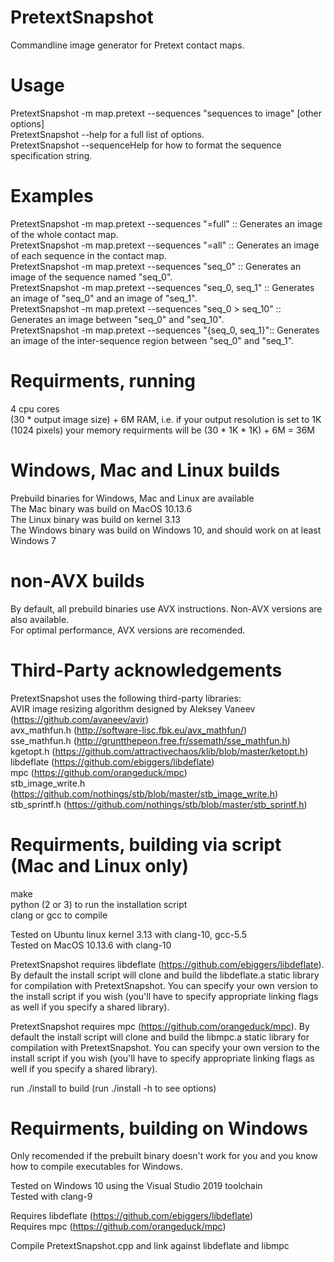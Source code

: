 # PretextSnapshot
Commandline image generator for Pretext contact maps.

# Usage
PretextSnapshot -m map.pretext --sequences "sequences to image" [other options] <br/>
PretextSnapshot --help for a full list of options. <br/>
PretextSnapshot --sequenceHelp for how to format the sequence specification string. <br/>

# Examples
PretextSnapshot -m map.pretext --sequences "=full"  ::  Generates an image of the whole contact map.<br/>
PretextSnapshot -m map.pretext --sequences "=all"   ::  Generates an image of each sequence in the contact map.<br/>
PretextSnapshot -m map.pretext --sequences "seq_0"  ::  Generates an image of the sequence named "seq_0".<br/>
PretextSnapshot -m map.pretext --sequences "seq_0, seq_1"  ::  Generates an image of "seq_0" and an image of "seq_1".<br/>
PretextSnapshot -m map.pretext --sequences "seq_0 > seq_10" ::  Generates an image between "seq_0" and "seq_10".<br/>
PretextSnapshot -m map.pretext --sequences "{seq_0, seq_1}"::  Generates an image of the inter-sequence region between "seq_0" and "seq_1".<br/>

# Requirments, running
4 cpu cores <br/>
(30 * output image size) + 6M RAM, i.e. if your output resolution is set to 1K (1024 pixels) your memory requirments will be (30 * 1K * 1K) + 6M = 36M

# Windows, Mac and Linux builds
Prebuild binaries for Windows, Mac and Linux are available<br/>
The Mac binary was build on MacOS 10.13.6<br/>
The Linux binary was build on kernel 3.13<br/>
The Windows binary was build on Windows 10, and should work on at least Windows 7<br/>

# non-AVX builds
By default, all prebuild binaries use AVX instructions. Non-AVX versions are also available.<br/>
For optimal performance, AVX versions are recomended.

# Third-Party acknowledgements
PretextSnapshot uses the following third-party libraries:<br/>
    AVIR image resizing algorithm designed by Aleksey Vaneev (https://github.com/avaneev/avir)<br/>
    avx_mathfun.h (http://software-lisc.fbk.eu/avx_mathfun/)<br/>
    sse_mathfun.h (http://gruntthepeon.free.fr/ssemath/sse_mathfun.h)<br/>
    kgetopt.h (https://github.com/attractivechaos/klib/blob/master/ketopt.h)<br/>
    libdeflate (https://github.com/ebiggers/libdeflate)<br/>
    mpc (https://github.com/orangeduck/mpc)<br/>
    stb_image_write.h (https://github.com/nothings/stb/blob/master/stb_image_write.h)<br/>
    stb_sprintf.h (https://github.com/nothings/stb/blob/master/stb_sprintf.h)

# Requirments, building via script (Mac and Linux only)
make<br/>
python (2 or 3) to run the installation script<br/>
clang or gcc to compile<br/>

Tested on Ubuntu linux kernel 3.13 with clang-10, gcc-5.5<br/>
Tested on MacOS 10.13.6 with clang-10<br/>

PretextSnapshot requires libdeflate (https://github.com/ebiggers/libdeflate). By default the install script will clone and build the libdeflate.a static library for compilation with PretextSnapshot. You can specify your own version to the install script if you wish (you'll have to specify appropriate linking flags as well if you specify a shared library).

PretextSnapshot requires mpc (https://github.com/orangeduck/mpc). By default the install script will clone and build the libmpc.a static library for compilation with PretextSnapshot. You can specify your own version to the install script if you wish (you'll have to specify appropriate linking flags as well if you specify a shared library).

run ./install to build (run ./install -h to see options)

# Requirments, building on Windows
Only recomended if the prebuilt binary doesn't work for you and you know how to compile executables for Windows.<br/>

Tested on Windows 10 using the Visual Studio 2019 toolchain<br/>
Tested with clang-9<br/>

Requires libdeflate (https://github.com/ebiggers/libdeflate)<br/>
Requires mpc (https://github.com/orangeduck/mpc)<br/>

Compile PretextSnapshot.cpp and link against libdeflate and libmpc<br/>
